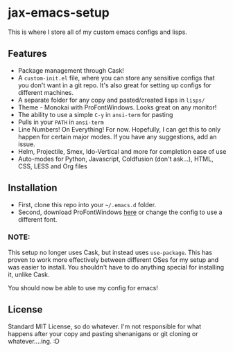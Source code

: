 # jax-emacs-setup
This is where I store all of my custom emacs configs and lisps.

## Features

* Package management through Cask!
* A `custom-init.el` file, where you can store any sensitive configs that you
don't want in a git repo. It's also great for setting up configs for different
machines.
* A separate folder for any copy and pasted/created lisps in `lisps/`
* Theme - Monokai with ProFontWindows. Looks great on any monitor!
* The ability to use a simple `C-y` in `ansi-term` for pasting
* Pulls in your `PATH` in `ansi-term`
* Line Numbers! On Everything! For now. Hopefully, I can get this to only happen
for certain major modes. If you have any suggestions, add an issue.
* Helm, Projectile, Smex, Ido-Vertical and more for completion ease of use
* Auto-modes for Python, Javascript, Coldfusion (don't ask...), HTML, CSS, LESS and Org files

## Installation
* First, clone this repo into your `~/.emacs.d` folder.
* Second, download ProFontWindows [here](http://www.fontsquirrel.com/fonts/profontwindows) or change the config to use a different font.

### NOTE:
This setup no longer uses Cask, but instead uses `use-package`. This has proven to work more effectively between different OSes for my
setup and was easier to install. You shouldn't have to do anything special for installing it, unlike Cask.

You should now be able to use my config for emacs!

## License
Standard MIT License, so do whatever. I'm not responsible for what happens
after your copy and pasting shenanigans or git cloning or whatever....ing. :D
